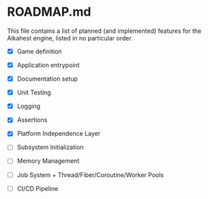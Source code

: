 # ROADMAP.md

This file contains a list of planned (and implemented) features for the
Alkahest engine, listed in no particular order.

* [X] Game definition
* [X] Application entrypoint
* [X] Documentation setup
* [X] Unit Testing
* [X] Logging
* [X] Assertions
* [X] Platform Independence Layer
* [ ] Subsystem Initialization
* [ ] Memory Management
* [ ] Job System + Thread/Fiber/Coroutine/Worker Pools
* [ ] CI/CD Pipeline

